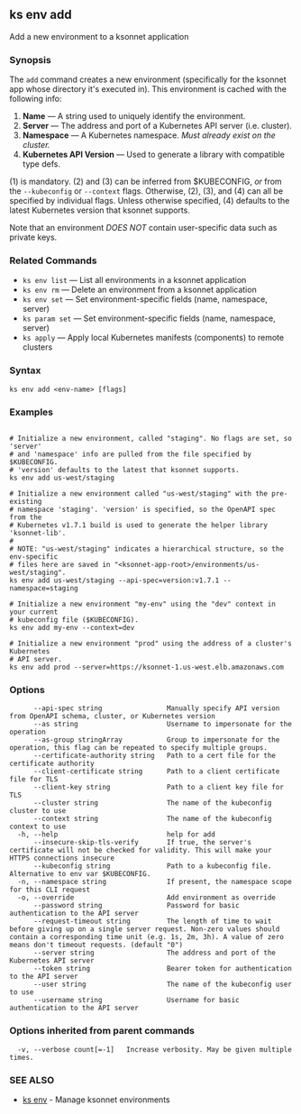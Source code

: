 ## ks env add

Add a new environment to a ksonnet application

### Synopsis


The `add` command creates a new environment (specifically for the ksonnet app
whose directory it's executed in). This environment is cached with the following
info:

1. **Name** — A string used to uniquely identify the environment.
2. **Server** — The address and port of a Kubernetes API server (i.e. cluster).
3. **Namespace**  — A Kubernetes namespace. *Must already exist on the cluster.*
4. **Kubernetes API Version**  — Used to generate a library with compatible type defs.

(1) is mandatory. (2) and (3) can be inferred from $KUBECONFIG, *or* from the
`--kubeconfig` or `--context` flags. Otherwise, (2), (3), and (4) can all be
specified by individual flags. Unless otherwise specified, (4) defaults to the
latest Kubernetes version that ksonnet supports.

Note that an environment *DOES NOT* contain user-specific data such as private keys.

### Related Commands

* `ks env list` — List all environments in a ksonnet application
* `ks env rm` — Delete an environment from a ksonnet application
* `ks env set` — Set environment-specific fields (name, namespace, server)
* `ks param set` — Set environment-specific fields (name, namespace, server)
* `ks apply` — Apply local Kubernetes manifests (components) to remote clusters

### Syntax


```
ks env add <env-name> [flags]
```

### Examples

```

# Initialize a new environment, called "staging". No flags are set, so 'server'
# and 'namespace' info are pulled from the file specified by $KUBECONFIG.
# 'version' defaults to the latest that ksonnet supports.
ks env add us-west/staging

# Initialize a new environment called "us-west/staging" with the pre-existing
# namespace 'staging'. 'version' is specified, so the OpenAPI spec from the
# Kubernetes v1.7.1 build is used to generate the helper library 'ksonnet-lib'.
#
# NOTE: "us-west/staging" indicates a hierarchical structure, so the env-specific
# files here are saved in "<ksonnet-app-root>/environments/us-west/staging".
ks env add us-west/staging --api-spec=version:v1.7.1 --namespace=staging

# Initialize a new environment "my-env" using the "dev" context in your current
# kubeconfig file ($KUBECONFIG).
ks env add my-env --context=dev

# Initialize a new environment "prod" using the address of a cluster's Kubernetes
# API server.
ks env add prod --server=https://ksonnet-1.us-west.elb.amazonaws.com
```

### Options

```
      --api-spec string                Manually specify API version from OpenAPI schema, cluster, or Kubernetes version
      --as string                      Username to impersonate for the operation
      --as-group stringArray           Group to impersonate for the operation, this flag can be repeated to specify multiple groups.
      --certificate-authority string   Path to a cert file for the certificate authority
      --client-certificate string      Path to a client certificate file for TLS
      --client-key string              Path to a client key file for TLS
      --cluster string                 The name of the kubeconfig cluster to use
      --context string                 The name of the kubeconfig context to use
  -h, --help                           help for add
      --insecure-skip-tls-verify       If true, the server's certificate will not be checked for validity. This will make your HTTPS connections insecure
      --kubeconfig string              Path to a kubeconfig file. Alternative to env var $KUBECONFIG.
  -n, --namespace string               If present, the namespace scope for this CLI request
  -o, --override                       Add environment as override
      --password string                Password for basic authentication to the API server
      --request-timeout string         The length of time to wait before giving up on a single server request. Non-zero values should contain a corresponding time unit (e.g. 1s, 2m, 3h). A value of zero means don't timeout requests. (default "0")
      --server string                  The address and port of the Kubernetes API server
      --token string                   Bearer token for authentication to the API server
      --user string                    The name of the kubeconfig user to use
      --username string                Username for basic authentication to the API server
```

### Options inherited from parent commands

```
  -v, --verbose count[=-1]   Increase verbosity. May be given multiple times.
```

### SEE ALSO

* [ks env](ks_env.md)	 - Manage ksonnet environments

